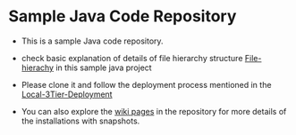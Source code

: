 # Sample Java Code Repository

* This is a sample Java code repository. 

* check basic explanation of details of file hierarchy structure [File-hierachy](https://github.com/mano444/java_sample/wiki/File-_hierachy)  in this sample java project 

* Please clone it and follow the deployment process mentioned in the [Local-3Tier-Deployment](https://github.com/mano444/Local-3Tier-Deployment)




* You can also explore the [wiki pages](https://github.com/mano444/Local-3Tier-Deployment/wiki) in the repository for more details of the installations with snapshots.
